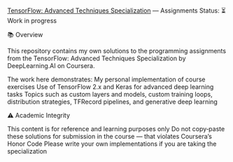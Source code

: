 [TensorFlow: Advanced Techniques Specialization](https://www.coursera.org/specializations/tensorflow-advanced-techniques) — Assignments
Status: ⏳ Work in progress

📚 Overview

This repository contains my own solutions to the programming assignments from the TensorFlow: Advanced Techniques Specialization by DeepLearning.AI on Coursera.

The work here demonstrates:
My personal implementation of course exercises
Use of TensorFlow 2.x and Keras for advanced deep learning tasks
Topics such as custom layers and models, custom training loops, distribution strategies, TFRecord pipelines, and generative deep learning

⚠️ Academic Integrity

This content is for reference and learning purposes only
Do not copy‑paste these solutions for submission in the course — that violates Coursera’s Honor Code
Please write your own implementations if you are taking the specialization
